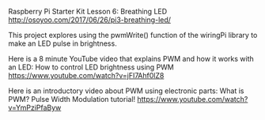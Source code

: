 Raspberry Pi Starter Kit Lesson 6: Breathing LED
  http://osoyoo.com/2017/06/26/pi3-breathing-led/
  
This project explores using the pwmWrite() function of the wiringPi library to make an LED pulse in brightness.

Here is a 8 minute YouTube video that explains PWM and how it works with an LED:
  How to control LED brightness using PWM https://www.youtube.com/watch?v=jFI7Ahf0lZ8
  
Here is an introductory video about PWM using electronic parts:
  What is PWM? Pulse Width Modulation tutorial! https://www.youtube.com/watch?v=YmPziPfaByw

